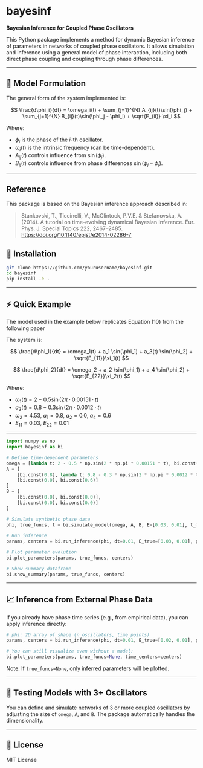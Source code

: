 # bayesinf

**Bayesian Inference for Coupled Phase Oscillators**

This Python package implements a method for dynamic Bayesian inference of parameters in networks of coupled phase oscillators. It allows simulation and inference using a general model of phase interaction, including both direct phase coupling and coupling through phase differences.

---

## 📘 Model Formulation

The general form of the system implemented is:

$$
\frac{d\phi_i}{dt} = \omega_i(t) + \sum_{j=1}^{N} A_{ij}(t)\sin(\phi_j) + \sum_{j=1}^{N} B_{ij}(t)\sin(\phi_j - \phi_i) + \sqrt{E_{ii}} \xi_i
$$

Where:

- $\phi_i$ is the phase of the $i$-th oscillator.
- $\omega_i(t)$ is the intrinsic frequency (can be time-dependent).
- $A_{ij}(t)$ controls influence from $\sin(\phi_j)$.
- $B_{ij}(t)$ controls influence from phase differences $\sin(\phi_j - \phi_i)$.

---

## Reference

This package is based on the Bayesian inference approach described in:

> Stankovski, T., Ticcinelli, V., McClintock, P.V.E. & Stefanovska, A. (2014). A tutorial on time-evolving dynamical Bayesian inference. Eur. Phys. J. Special Topics 222, 2467–2485. https://doi.org/10.1140/epjst/e2014-02286-7



## 🔧 Installation

```bash
git clone https://github.com/yourusername/bayesinf.git
cd bayesinf
pip install -e .
```

---

## ⚡ Quick Example

The model used in the example below replicates Equation (10) from the following paper

The system is:

$$
\frac{d\phi_1}{dt} = \omega_1(t) + a_1 \sin(\phi_1) + a_3(t) \sin(\phi_2) + \sqrt{E_{11}}\xi_1(t)
$$

$$
\frac{d\phi_2}{dt} = \omega_2 + a_2 \sin(\phi_1) + a_4 \sin(\phi_2) + \sqrt{E_{22}}\xi_2(t)
$$


Where:

- $\omega_1(t) = 2 - 0.5 \sin(2\pi \cdot 0.00151 \cdot t)$
- $a_3(t) = 0.8 - 0.3 \sin(2\pi \cdot 0.0012 \cdot t)$
- $\omega_2 = 4.53$, $a_1 = 0.8$, $a_2 = 0.0$, $a_4 = 0.6$
- $E_{11} = 0.03$, $E_{22} = 0.01$

---

```python
import numpy as np
import bayesinf as bi

# Define time-dependent parameters
omega = [lambda t: 2 - 0.5 * np.sin(2 * np.pi * 0.00151 * t), bi.const(4.53)]
A = [
    [bi.const(0.8), lambda t: 0.8 - 0.3 * np.sin(2 * np.pi * 0.0012 * t)],
    [bi.const(0.0), bi.const(0.6)]
]
B = [
    [bi.const(0.0), bi.const(0.0)],
    [bi.const(0.0), bi.const(0.0)]
]

# Simulate synthetic phase data
phi, true_funcs, t = bi.simulate_model(omega, A, B, E=[0.03, 0.01], t_max=2000, dt=0.01)

# Run inference
params, centers = bi.run_inference(phi, dt=0.01, E_true=[0.03, 0.01], pw=0.2, t=t)

# Plot parameter evolution
bi.plot_parameters(params, true_funcs, centers)

# Show summary dataframe
bi.show_summary(params, true_funcs, centers)
```

---

## 📈 Inference from External Phase Data

If you already have phase time series (e.g., from empirical data), you can apply inference directly:

```python
# phi: 2D array of shape (n_oscillators, time_points)
params, centers = bi.run_inference(phi, dt=0.01, E_true=[0.02, 0.01], pw=0.1, t=your_time_vector)

# You can still visualize even without a model:
bi.plot_parameters(params, true_funcs=None, time_centers=centers)
```

Note: If `true_funcs=None`, only inferred parameters will be plotted.

---

## 🧪 Testing Models with 3+ Oscillators

You can define and simulate networks of 3 or more coupled oscillators by adjusting the size of `omega`, `A`, and `B`. The package automatically handles the dimensionality.

---

## 📄 License

MIT License